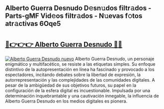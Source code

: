 ## Alberto Guerra Desnudo D𝚎sn𝚞dos filtr𝚊dos - Parts-gMF Vid𝚎os filtr𝚊dos - N𝚞evas f𝚘tos atr𝚊ctivas 6Oqe5

# <h2><a href="http://mbcvk9g.tromn.icu/?c=Alberto+Guerra+Desnudo">🔗👉👉👉 Alberto Guerra Desnudo 🔗🔗</a></h2>

[![Alberto Guerra Desnudo nuevo](https://i.imgur.com/pEAQMta.gif)](http://mbcvk9g.tromn.icu/?c=Alberto+Guerra+Desnudo)
Alberto Guerra Desnudo, un personaje enigmático y multifacético, se resiste a las etiquetas simples. Su enfoque distintivo de la autopresentación en línea ha fascinado y provocado a los espectadores, incitando debates sobre la libertad de expresión, la autorrepresentación y las complejidades de las comunidades digitales. A pesar de la ambigüedad de sus objetivos futuros, su papel en la configuración de la esfera digital es incuestionable. Impulsada por una determinación inquebrantable y una cautivación innegable, la influencia de Alberto Guerra Desnudo en los medios digitales es pionera.
